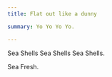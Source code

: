 ```yaml
---
title: Flat out like a dunny

summary: Yo Yo Yo Yo.

---
```


Sea Shells Sea Shells Sea Shells. 

Sea Fresh.
